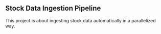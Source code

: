 ## Stock Data Ingestion Pipeline
This project is about ingesting stock data automatically in a parallelized way. 
